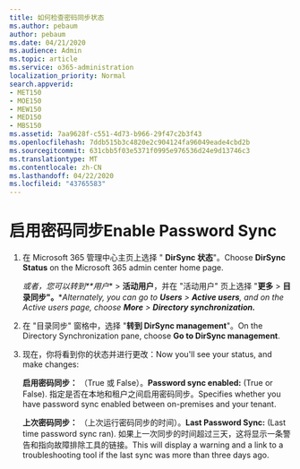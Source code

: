 ```yaml
---
title: 如何检查密码同步状态
ms.author: pebaum
author: pebaum
ms.date: 04/21/2020
ms.audience: Admin
ms.topic: article
ms.service: o365-administration
localization_priority: Normal
search.appverid:
- MET150
- MOE150
- MEW150
- MED150
- MBS150
ms.assetid: 7aa9628f-c551-4d73-b966-29f47c2b3f43
ms.openlocfilehash: 7ddb515b3c4820e2c904124fa96049eade4cbd2b
ms.sourcegitcommit: 631cbb5f03e5371f0995e976536d24e9d13746c3
ms.translationtype: MT
ms.contentlocale: zh-CN
ms.lasthandoff: 04/22/2020
ms.locfileid: "43765583"
---
```

# <a name="enable-password-sync"></a><span data-ttu-id="9b9b8-102">启用密码同步</span><span class="sxs-lookup"><span data-stu-id="9b9b8-102">Enable Password Sync</span></span>

1.  <span data-ttu-id="9b9b8-103">在 Microsoft 365 管理中心主页上选择 " **DirSync 状态**"。</span><span class="sxs-lookup"><span data-stu-id="9b9b8-103">Choose **DirSync Status** on the Microsoft 365 admin center home page.</span></span> 
    
     <span data-ttu-id="9b9b8-104">*或者，您可以转到\*\*用户*\* \> **活动用户**，并在 "活动用户" 页上选择 "**更多** \> **目录同步"。**\*</span><span class="sxs-lookup"><span data-stu-id="9b9b8-104">*Alternately, you can go to **Users** \> **Active users**, and on the Active users page, choose **More** \> **Directory synchronization.***</span></span> 
    
2. <span data-ttu-id="9b9b8-105">在 "目录同步" 窗格中，选择 "**转到 DirSync management**"。</span><span class="sxs-lookup"><span data-stu-id="9b9b8-105">On the Directory Synchronization pane, choose **Go to DirSync management**.</span></span> 
    
3. <span data-ttu-id="9b9b8-106">现在，你将看到你的状态并进行更改：</span><span class="sxs-lookup"><span data-stu-id="9b9b8-106">Now you'll see your status, and make changes:</span></span>
    
    <span data-ttu-id="9b9b8-107">**启用密码同步：** （True 或 False）。</span><span class="sxs-lookup"><span data-stu-id="9b9b8-107">**Password sync enabled:** (True or False).</span></span> <span data-ttu-id="9b9b8-108">指定是否在本地和租户之间启用密码同步。</span><span class="sxs-lookup"><span data-stu-id="9b9b8-108">Specifies whether you have password sync enabled between on-premises and your tenant.</span></span> 
    
    <span data-ttu-id="9b9b8-109">**上次密码同步：** （上次运行密码同步的时间）。</span><span class="sxs-lookup"><span data-stu-id="9b9b8-109">**Last Password Sync:** (Last time password sync ran).</span></span> <span data-ttu-id="9b9b8-110">如果上一次同步的时间超过三天，这将显示一条警告和指向故障排除工具的链接。</span><span class="sxs-lookup"><span data-stu-id="9b9b8-110">This will display a warning and a link to a troubleshooting tool if the last sync was more than three days ago.</span></span> 
    

